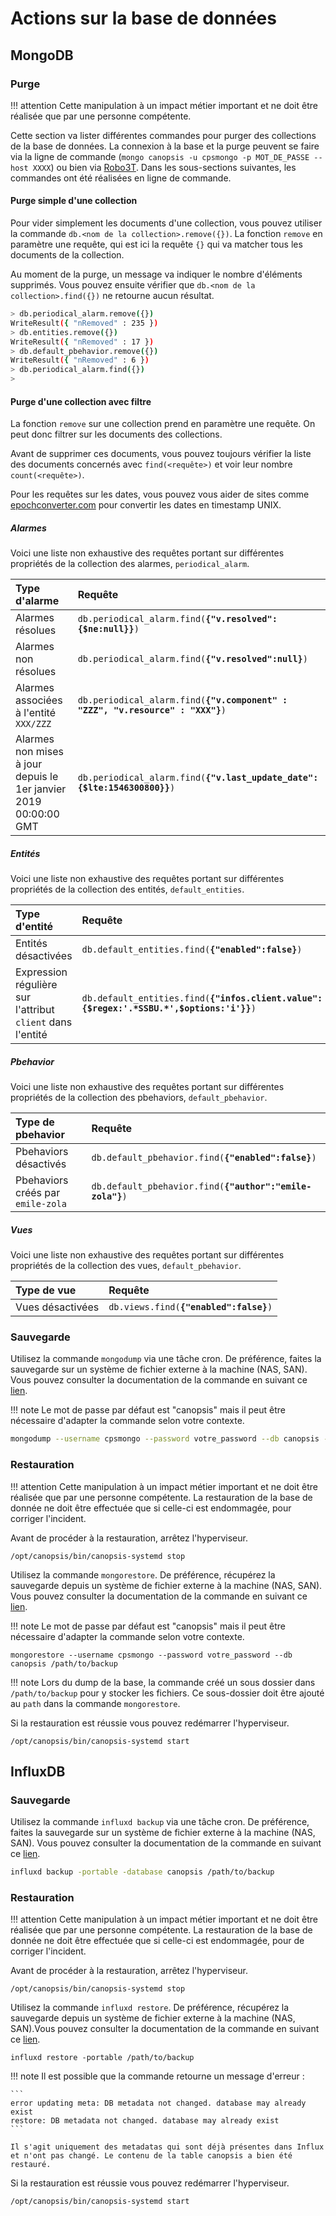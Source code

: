 # Actions sur la base de données

## MongoDB

### Purge

!!! attention
    Cette manipulation à un impact métier important et ne doit être réalisée que par une personne compétente.

Cette section va lister différentes commandes pour purger des collections de la base de données. La connexion à la base et la purge peuvent se faire via la ligne de commande (`mongo canopsis -u cpsmongo -p MOT_DE_PASSE --host XXXX`) ou bien via [Robo3T](https://robomongo.org). Dans les sous-sections suivantes, les commandes ont été réalisées en ligne de commande.

#### Purge simple d'une collection

Pour vider simplement les documents d'une collection, vous pouvez utiliser la commande `db.<nom de la collection>.remove({})`. La fonction `remove` en paramètre une requête, qui est ici la requête `{}` qui va matcher tous les documents de la collection.

Au moment de la purge, un message va indiquer le nombre d'éléments supprimés. Vous pouvez ensuite vérifier que `db.<nom de la collection>.find({})` ne retourne aucun résultat.

```bash
> db.periodical_alarm.remove({})
WriteResult({ "nRemoved" : 235 })
> db.entities.remove({})
WriteResult({ "nRemoved" : 17 })
> db.default_pbehavior.remove({})
WriteResult({ "nRemoved" : 6 })
> db.periodical_alarm.find({})
>
```

#### Purge d'une collection avec filtre

La fonction `remove` sur une collection prend en paramètre une requête. On peut donc filtrer sur les documents des collections.

Avant de supprimer ces documents, vous pouvez toujours vérifier la liste des documents concernés avec `find(<requête>)` et voir leur nombre `count(<requête>)`.

Pour les requêtes sur les dates, vous pouvez vous aider de sites comme [epochconverter.com](https://www.epochconverter.com/) pour convertir les dates en timestamp UNIX.

##### Alarmes

Voici une liste non exhaustive des requêtes portant sur différentes propriétés de la collection des alarmes, `periodical_alarm`.

| Type d'alarme                                                             | Requête                                                                                 |
|:--------------------------------------------------------------------------|:----------------------------------------------------------------------------------------|
| Alarmes résolues                                                          | `db.periodical_alarm.find(`**`{"v.resolved":{$ne:null}}`**`)`                           |
| Alarmes non résolues                                                      | `db.periodical_alarm.find(`**`{"v.resolved":null}`**`)`                                 |
| Alarmes associées à l'entité `XXX/ZZZ`                                    | `db.periodical_alarm.find(`**`{"v.component" : "ZZZ", "v.resource" : "XXX"}`**`)`       |
| Alarmes non mises à jour depuis le 1er janvier 2019 00:00:00 GMT          | `db.periodical_alarm.find(`**`{"v.last_update_date":{$lte:1546300800}}`**`)`            |

##### Entités

Voici une liste non exhaustive des requêtes portant sur différentes propriétés de la collection des entités, `default_entities`.

| Type d'entité                                                             | Requête                                                                                 |
|:--------------------------------------------------------------------------|:----------------------------------------------------------------------------------------|
| Entités désactivées                                                       | `db.default_entities.find(`**`{"enabled":false}`**`)`                                   |
| Expression régulière sur l'attribut `client` dans l'entité                | `db.default_entities.find(`**`{"infos.client.value":{$regex:'.*SSBU.*',$options:'i'}}`**`)`|

##### Pbehavior

Voici une liste non exhaustive des requêtes portant sur différentes propriétés de la collection des pbehaviors, `default_pbehavior`.

| Type de pbehavior                                                         | Requête                                                                                 |
|:--------------------------------------------------------------------------|:----------------------------------------------------------------------------------------|
| Pbehaviors désactivés                                                     | `db.default_pbehavior.find(`**`{"enabled":false}`**`)`                                  |
| Pbehaviors créés par `emile-zola`                                         | `db.default_pbehavior.find(`**`{"author":"emile-zola"}`**`)`                            |

##### Vues

Voici une liste non exhaustive des requêtes portant sur différentes propriétés de la collection des vues, `default_pbehavior`.

| Type de vue                                                               | Requête                                                                                 |
|:--------------------------------------------------------------------------|:----------------------------------------------------------------------------------------|
| Vues désactivées                                                          | `db.views.find(`**`{"enabled":false}`**`)`                                              |

### Sauvegarde

Utilisez la commande `mongodump` via une tâche cron. De préférence, faites la sauvegarde sur un système de fichier externe à la machine (NAS, SAN). Vous pouvez consulter la documentation de la commande en suivant ce [lien](https://docs.mongodb.com/manual/tutorial/backup-and-restore-tools/#basic-mongodump-operation).

!!! note
    Le mot de passe par défaut est "canopsis" mais il peut être nécessaire d'adapter la commande selon votre contexte.

```bash
mongodump --username cpsmongo --password votre_password --db canopsis --out /path/to/backup
```

### Restauration

!!! attention
    Cette manipulation à un impact métier important et ne doit être réalisée que par une personne compétente. La restauration de la base de donnée ne doit être effectuée que si celle-ci est endommagée, pour corriger l'incident.

Avant de procéder à la restauration, arrêtez l'hyperviseur.
```shell
/opt/canopsis/bin/canopsis-systemd stop
```

Utilisez la commande `mongorestore`. De préférence, récupérez la sauvegarde depuis un système de fichier externe à la machine (NAS, SAN). Vous pouvez consulter la documentation de la commande en suivant ce [lien](https://docs.mongodb.com/manual/tutorial/backup-and-restore-tools/#basic-mongorestore-operations).

!!! note
    Le mot de passe par défaut est "canopsis" mais il peut être nécessaire d'adapter la commande selon votre contexte.

```shell
mongorestore --username cpsmongo --password votre_password --db canopsis /path/to/backup
```

!!! note
    Lors du dump de la base, la commande créé un sous dossier dans `/path/to/backup` pour y stocker les fichiers. Ce sous-dossier doit être ajouté au `path` dans la commande `mongorestore`.

Si la restauration est réussie vous pouvez redémarrer l'hyperviseur.
```shell
/opt/canopsis/bin/canopsis-systemd start
```

## InfluxDB

### Sauvegarde

Utilisez la commande `influxd backup` via une tâche cron. De préférence, faites la sauvegarde sur un système de fichier externe à la machine (NAS, SAN). Vous pouvez consulter la documentation de la commande en suivant ce [lien](https://docs.influxdata.com/influxdb/v1.7/administration/backup_and_restore/#backup).

```bash
influxd backup -portable -database canopsis /path/to/backup
```

### Restauration

!!! attention
    Cette manipulation à un impact métier important et ne doit être réalisée que par une personne compétente. La restauration de la base de donnée ne doit être effectuée que si celle-ci est endommagée, pour de corriger l'incident.

Avant de procéder à la restauration, arrêtez l'hyperviseur.
```shell
/opt/canopsis/bin/canopsis-systemd stop
```

Utilisez la commande `influxd restore`. De préférence, récupérez la sauvegarde depuis un système de fichier externe à la machine (NAS, SAN).Vous pouvez consulter la documentation de la commande en suivant ce [lien](https://docs.influxdata.com/influxdb/v1.7/administration/backup_and_restore/#restore).

```shell
influxd restore -portable /path/to/backup
```

!!! note
    Il est possible que la commande retourne un message d'erreur :

    ```
    error updating meta: DB metadata not changed. database may already exist
    restore: DB metadata not changed. database may already exist
    ```

    Il s'agit uniquement des metadatas qui sont déjà présentes dans Influx et n'ont pas changé. Le contenu de la table canopsis a bien été restauré.

Si la restauration est réussie vous pouvez redémarrer l'hyperviseur.

```shell
/opt/canopsis/bin/canopsis-systemd start
```
